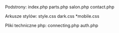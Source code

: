 Podstrony:
	index.php
	parts.php
	salon.php
	contact.php

Arkusze stylów:
	style.css
	dark.css
 	*mobile.css

Pliki techniczne php:
	connecting.php
 	auth.php